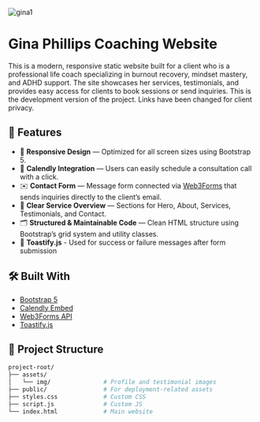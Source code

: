 
![gina1](https://github.com/user-attachments/assets/4c2ecabf-5eeb-4aae-a1f4-cb66343bbede)
# Gina Phillips Coaching Website 

This is a modern, responsive static website built for a client who is a professional life coach specializing in burnout recovery, mindset mastery, and ADHD support. 
The site showcases her services, testimonials, and provides easy access for clients to book sessions or send inquiries. This is the development version of the project. Links have been changed for client privacy.

## 🚀 Features

- 🎯 **Responsive Design** — Optimized for all screen sizes using Bootstrap 5.
- 📅 **Calendly Integration** — Users can easily schedule a consultation call with a click.
- ✉️ **Contact Form** — Message form connected via [Web3Forms](https://web3forms.com) that sends inquiries directly to the client’s email.
- 🧠 **Clear Service Overview** — Sections for Hero, About, Services, Testimonials, and Contact.
- 🗂️ **Structured & Maintainable Code** — Clean HTML structure using Bootstrap’s grid system and utility classes.
- 🔔 **Toastify.js** - Used for success or failure messages after form submission

## 🛠️ Built With

- [Bootstrap 5](https://getbootstrap.com)
- [Calendly Embed](https://calendly.com/)
- [Web3Forms API](https://web3forms.com)
- [Toastify.js](https://github.com/apvarun/toastify-js)

## 📁 Project Structure
```bash
project-root/
├── assets/
│   └── img/               # Profile and testimonial images
├── public/                # For deployment-related assets
├── styles.css             # Custom CSS
├── script.js              # Custom JS
└── index.html             # Main website
```
